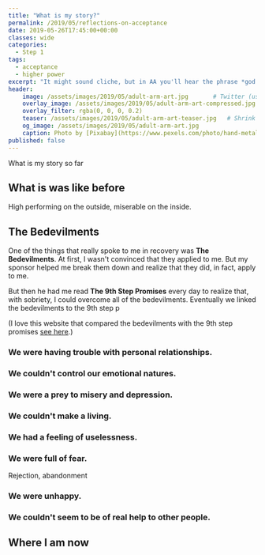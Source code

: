 ```yaml
---
title: "What is my story?"
permalink: /2019/05/reflections-on-acceptance
date: 2019-05-26T17:45:00+00:00
classes: wide
categories:
  - Step 1
tags:
  - acceptance
  - higher power
excerpt: "It might sound cliche, but in AA you'll hear the phrase *god will do for you what you can't do for yourself* quite often. And that has definitely been my experience where acceptance is concerned."
header:
    image: /assets/images/2019/05/adult-arm-art.jpg       # Twitter (use 'overlay_image')
    overlay_image: /assets/images/2019/05/adult-arm-art-compressed.jpg  # Article header at 2048x768
    overlay_filter: rgba(0, 0, 0, 0.2)
    teaser: /assets/images/2019/05/adult-arm-art-teaser.jpg   # Shrink image to 575x216
    og_image: /assets/images/2019/05/adult-arm-art.jpg
    caption: Photo by [Pixabay](https://www.pexels.com/photo/hand-metal-music-musician-33779/) from Pexels 
published: false
---
```


What is my story so far

## What is was like before

High performing on the outside, miserable on the inside.

## The Bedevilments

One of the things that really spoke to me in recovery was **The Bedevilments**. At first, I wasn't convinced that they applied to me. But my sponsor helped me break them down and realize that they did, in fact, apply to me.

But then he had me read **The 9th Step Promises** every day to realize that, with sobriety, I could overcome all of the bedevilments. Eventually we linked the bedevilments to the 9th step p

(I love this website that compared the bedevilments with the 9th step promises [see here](https://www.thejaywalker.com/pages/52vs83.html).)



### We were having trouble with personal relationships.


### We couldn't control our emotional natures.


### We were a prey to misery and depression.


### We couldn't make a living.


### We had a feeling of uselessness.


### We were full of fear.
Rejection, abandonment

### We were unhappy.


### We couldn't seem to be of real help to other people.


## Where I am now